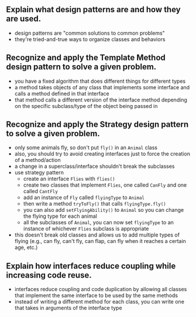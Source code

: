 ## Explain what design patterns are and how they are used.
- design patterns are "common solutions to common problems"
- they're tried-and-true ways to organize classes and behaviors

## Recognize and apply the Template Method design pattern to solve a given problem.
- you have a fixed algorithm that does different things for different types
- a method takes objects of any class that implements some interface and calls a method defined in that interface
- that method calls a different version of the interface method depending on the specific subclass/type of the object being passed in

## Recognize and apply the Strategy design pattern to solve a given problem.
- only some animals fly, so don't put `fly()` in an `Animal` class
- also, you should try to avoid creating interfaces just to force the creation of a method/action
- a change in a superclass/interface shouldn't break the subclasses
- use strategy pattern
    - create an interface `Flies` with `flies()`
    - create two classes that implement `Flies`, one called `CanFly` and one called `CantFly`
    - add an instance of `Fly` called `flyingType` to `Animal`
    - then write a method `tryToFly()` that calls `flyingType.fly()`
    - you can also add `setFlyingAbility()` to `Animal` so you can change the flying type for each animal
    - all the subclasses of `Animal`, you can now set `flyingType` to an instance of whichever `Flies` subclass is appropriate
- this doesn't break old classes and allows us to add multiple types of flying (e.g., can fly, can't fly, can flap, can fly when it reaches a certain age, etc.)

## Explain how interfaces reduce coupling while increasing code reuse.
- interfaces reduce coupling and code duplication by allowing all classes that implement the same interface to be used by the same methods
- instead of writing a different method for each class, you can write one that takes in arguments of the interface type
